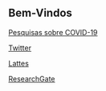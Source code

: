 ## Bem-Vindos

[Pesquisas sobre COVID-19](covid19.md)

[Twitter](https://twitter.com/ruyfreis)

[Lattes](http://lattes.cnpq.br/3218907171568989)

[ResearchGate](https://www.researchgate.net/profile/Ruy-Reis)
